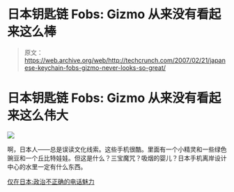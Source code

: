 # 日本钥匙链 Fobs: Gizmo 从来没有看起来这么棒

> 原文：<https://web.archive.org/web/http://techcrunch.com/2007/02/21/japanese-keychain-fobs-gizmo-never-looks-so-great/>

# 日本钥匙链 Fobs: Gizmo 从来没有看起来这么伟大

![](img/2fe7f3b7d74980bee8e902536de1f1bf.png)

啊，日本人——总是误读文化线索。这些手机很酷。里面有一个小精灵和一些绿色豌豆和一个丘比特娃娃。但这是什么？三宝魔咒？吸烟的婴儿？日本手机离岸设计中心的水里一定有什么东西。

[仅在日本:政治不正确的电话魅力](https://web.archive.org/web/20210228004539/http://www.mad4mobilephones.com/news/536/)